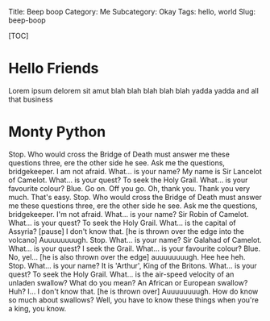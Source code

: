 Title: Beep boop
Category: Me
Subcategory: Okay
Tags: hello, world
Slug: beep-boop

[TOC]

# Hello Friends #

Lorem ipsum delorem sit amut blah blah blah blah blah yadda yadda and all that business

# Monty Python #

Stop. Who would cross the Bridge of Death must answer me these questions three,
ere the other side he see. Ask me the questions, bridgekeeper.
I am not afraid. What... is your name? My name is Sir Lancelot of Camelot.
What... is your quest? To seek the Holy Grail. What... is your favourite colour?
Blue. Go on. Off you go. Oh, thank you. Thank you very much. That's easy.
Stop. Who would cross the Bridge of Death must answer me these questions three,
ere the other side he see. Ask me the questions, bridgekeeper. I'm not afraid.
What... is your name? Sir Robin of Camelot. What... is your quest? To seek the Holy Grail.
What... is the capital of Assyria? [pause] I don't know that. [he is thrown over the edge into the volcano]
Auuuuuuuugh. Stop. What... is your name? Sir Galahad of Camelot. What... is your quest?
I seek the Grail. What... is your favourite colour? Blue. No, yel... [he is also thrown over the edge]
auuuuuuuugh. Hee hee heh. Stop. What... is your name? It is 'Arthur', King of the Britons.
What... is your quest? To seek the Holy Grail. What... is the air-speed velocity of an unladen swallow?
What do you mean? An African or European swallow? Huh? I... I don't know that.
[he is thrown over] Auuuuuuuugh. How do know so much about swallows?
Well, you have to know these things when you're a king, you know.